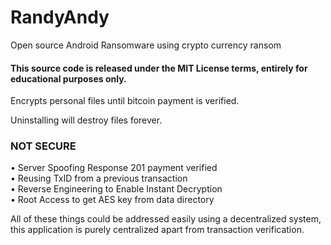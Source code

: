 # RandyAndy
Open source Android Ransomware using crypto currency ransom

#### This source code is released under the MIT License terms, entirely for educational purposes only.    
    
Encrypts personal files until bitcoin payment is verified.    
 
Uninstalling will destroy files forever.    
 
### NOT SECURE         
• Server Spoofing Response 201 payment verified     
• Reusing TxID from a previous transaction   
• Reverse Engineering to Enable Instant Decryption     
• Root Access to get AES key from data directory     
  
All of these things could be addressed easily using a decentralized system, this application is purely centralized apart from transaction verification.
       
    
